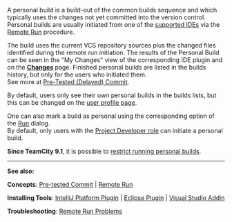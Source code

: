[//]: # (title: Personal Build)
[//]: # (auxiliary-id: Personal Build)
A personal build is a build\-out of the common builds sequence and which typically uses the changes not yet committed into the version control. Personal builds are usually initiated from one of the [supported IDEs](supported-platforms-and-environments.md) via the [Remote Run](remote-run.md) procedure.

The build uses the current VCS repository sources plus the changed files identified during the remote run initiation. The results of the Personal Build can be seen in the "My Changes" view of the corresponding IDE plugin and on the __[Changes](viewing-your-changes.md)__ page. Finished personal builds are listed in the builds history, but only for the users who initiated them.   
See more at [Pre-Tested (Delayed) Commit](pre-tested-delayed-commit.md).

By default, users only see their own personal builds in the builds lists, but this can be changed on the [user profile page](managing-your-user-account.md).

One can also mark a build as personal using the corresponding option of the [Run](triggering-a-custom-build.md) dialog.   
By default, only users with the [Project Developer role](role-and-permission.md) can initiate a personal build.

__Since TeamCity 9.1__, it is possible to [restrict running personal builds](configuring-general-settings.md).

 __  __

__See also:__



__Concepts__: [Pre-tested Commit](pre-tested-delayed-commit.md) | [Remote Run](remote-run.md)

__Installing Tools__: [IntelliJ Platform Plugin](intellij-platform-plugin.md) | [Eclipse Plugin](eclipse-plugin.md) | [Visual Studio Addin](visual-studio-addin.md)

__Troubleshooting__: [Remote Run Problems](reporting-issues.md)

